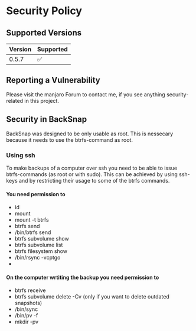 # Security Policy

## Supported Versions

| Version | Supported          |
| ------- | ------------------ |
| 0.5.7   | :white_check_mark: |

## Reporting a Vulnerability

Please visit the manjaro Forum to contact me, if you see anything security-related in this project.

## Security in BackSnap

BackSnap was designed to be only usable as root. This is nessecary because it needs to use the btrfs-command as root.

### Using ssh

To make backups of a computer over ssh you need to be able to issue btrfs-commands (as root or with sudo). 
This can be achieved by using ssh-keys and by restricting their usage to some of the btrfs commands. 

#### You need permission to
 * id
 * mount
 * mount -t btrfs
 * btrfs send
 * /bin/btrfs send
 * btrfs subvolume show
 * btrfs subvolume list
 * btrfs filesystem show
 * /bin/rsync -vcptgo
 * 

#### On the computer wrtiting the backup you need permission to
 * btrfs receive
 * btrfs subvolume delete -Cv (only if you want to delete outdated snapshots)
 * /bin/sync
 * /bin/pv -f
 * mkdir -pv
 
